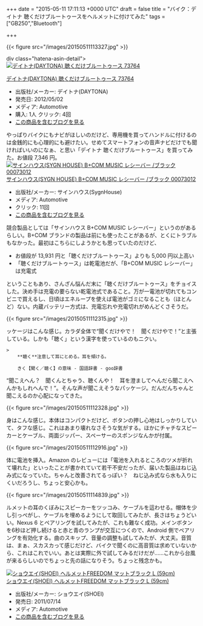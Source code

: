 
+++
date = "2015-05-11 17:11:13 +0000 UTC"
draft = false
title = "バイク：デイトナ 聴くだけブルートゥースをヘルメットに付けてみた"
tags = ["GB250","Bluetooth"]

+++


{{< figure src="/images/20150511113327.jpg"  >}}

div class="hatena-asin-detail"><a href="http://www.amazon.co.jp/exec/obidos/ASIN/B0058FMGLI/bestylesnet-22/"><img src="http://ecx.images-amazon.com/images/I/41VqpyzaRsL._SL160_.jpg" class="hatena-asin-detail-image" alt="デイトナ(DAYTONA) 聴くだけブルートゥース 73764" title="デイトナ(DAYTONA) 聴くだけブルートゥース 73764"/></a><div class="hatena-asin-detail-info"><a href="http://www.amazon.co.jp/exec/obidos/ASIN/B0058FMGLI/bestylesnet-22/">デイトナ(DAYTONA) 聴くだけブルートゥース 73764</a><ul><li><span class="hatena-asin-detail-label">出版社/メーカー:</span> デイトナ(DAYTONA)</li><li><span class="hatena-asin-detail-label">発売日:</span> 2012/05/02</li><li><span class="hatena-asin-detail-label">メディア:</span> Automotive</li><li><span class="hatena-asin-detail-label">購入</span>: 1人 <span class="hatena-asin-detail-label">クリック</span>: 4回</li><li><a href="http://d.hatena.ne.jp/asin/B0058FMGLI/bestylesnet-22" target="_blank">この商品を含むブログを見る</a></li></ul></div><div class="hatena-asin-detail-foot"></div></div>やっぱりバイクにもナビがほしいのだけど、専用機を買ってハンドルに付けるのは金銭的にも心理的にも避けたい。せめてスマートフォンの音声ナビだけでも聞ければいいのになぁ、と思い「デイトナ 聴くだけブルートゥース」を買ってみた。お値段 7,346 円。<div class="hatena-asin-detail"><a href="http://www.amazon.co.jp/exec/obidos/ASIN/B005EA4J7Q/bestylesnet-22/"><img src="http://ecx.images-amazon.com/images/I/41kVD8xLMPL._SL160_.jpg" class="hatena-asin-detail-image" alt="サインハウス(SYGN HOUSE) B+COM MUSIC レシーバー /ブラック 00073012" title="サインハウス(SYGN HOUSE) B+COM MUSIC レシーバー /ブラック 00073012"/></a><div class="hatena-asin-detail-info"><a href="http://www.amazon.co.jp/exec/obidos/ASIN/B005EA4J7Q/bestylesnet-22/">サインハウス(SYGN HOUSE) B+COM MUSIC レシーバー /ブラック 00073012</a><ul><li><span class="hatena-asin-detail-label">出版社/メーカー:</span> サインハウス(SygnHouse)</li><li><span class="hatena-asin-detail-label">メディア:</span> Automotive</li><li> <span class="hatena-asin-detail-label">クリック</span>: 11回</li><li><a href="http://d.hatena.ne.jp/asin/B005EA4J7Q/bestylesnet-22" target="_blank">この商品を含むブログを見る</a></li></ul></div><div class="hatena-asin-detail-foot"></div></div>競合製品としては「サインハウス B+COM MUSIC レシーバー」というのがあるらしい。B+COM ブランドの製品は前にも使ったことがあるが、とくにトラブルもなかった。最初はこちらにしようかとも思っていたのだけど、

<ul>
<li>お値段が 13,931 円と「聴くだけブルートゥース」よりも 5,000 円以上高い</li>
<li>「聴くだけブルートゥース」は乾電池だが、「B+COM MUSIC レシーバー」は充電式</li>
</ul>ということもあり、さんざん悩んだ末に「聴くだけブルートゥース」をチョイスした。決め手は充電の要らない乾電池式であること。万が一電池が切れてもコンビニで買えるし、日頃はエネループを使えば電池がゴミになることも（ほとんど）ない。内蔵バッテリー方式は、充電忘れや充電切れがめんどくさそうだ。

{{< figure src="/images/20150511112315.jpg"  >}}

ッケージはこんな感じ。カラダ全体で“聞くだけやで！　聞くだけやで！”と主張している。しかも「聴く」という漢字を使っているのもニクい。

    >
        **聴く**注意して耳にとめる。耳を傾ける。

        きく【聞く／聴く】の意味 - 国語辞書 - goo辞書
    
“聞こえへん？　聞くんとちゃう、聴くんや！　耳を澄ましてへんだら聞こえへんかもしれへんで！”。そんな声が聞こえそうなパッケージ。だんだんちゃんと聞こえるのか心配になってきた。

{{< figure src="/images/20150511112328.jpg"  >}}

身はこんな感じ。本体はコンパクトだけど、ボタンの押し心地はしっかりしていて、タフな感じ。これはあまり壊れなさそうな気がする。ほかにチャチなスピーカーとケーブル、両面ジッパー、スペーサーのスポンジなんかが付属。

{{< figure src="/images/20150511112916.jpg"  >}}

体に電池を挿入。Amazon のレビューには「電池を入れるところのツメが折れて壊れた」といったことが書かれていて若干不安だったが、届いた製品はねじ込み式になっていた。ちゃんと改善されてるっぽい？　ねじ込み式なら水も入りにくいだろうし、ちょっと安心かも。

{{< figure src="/images/20150511114839.jpg"  >}}

ルメットの耳のくぼみにスピーカーをツッコみ、ケーブルを這わせる。帽体を少し引っぺがし、ケーブルを埋めるようにして取回してみたが、長さはちょうどいい。Nexus 6 とペアリングを試してみたが、これも難なく成功。メインボタンを6秒ほど押し続けると赤と青のランプが交互につくので、Android 側でペアリングを有効化する。曲のスキップ、音量の調整も試してみたが、大丈夫。音質は、まぁ、スカスカって感じだけど、バイクで聞くのに高音質は求めていないから、これはこれでいい。あとは実際に外で試してみるだけだが……これから台風が来るらしいのでちょっと先の話になりそう。ちょっと残念かも。<div class="hatena-asin-detail"><a href="http://www.amazon.co.jp/exec/obidos/ASIN/B001BWZ5ZQ/bestylesnet-22/"><img src="http://ecx.images-amazon.com/images/I/41zgyTBdWFL._SL160_.jpg" class="hatena-asin-detail-image" alt="ショウエイ(SHOEI) ヘルメットFREEDOM マットブラック L (59cm)" title="ショウエイ(SHOEI) ヘルメットFREEDOM マットブラック L (59cm)"/></a><div class="hatena-asin-detail-info"><a href="http://www.amazon.co.jp/exec/obidos/ASIN/B001BWZ5ZQ/bestylesnet-22/">ショウエイ(SHOEI) ヘルメットFREEDOM マットブラック L (59cm)</a><ul><li><span class="hatena-asin-detail-label">出版社/メーカー:</span> ショウエイ(SHOEI)</li><li><span class="hatena-asin-detail-label">発売日:</span> 2011/07/14</li><li><span class="hatena-asin-detail-label">メディア:</span> Automotive</li><li><a href="http://d.hatena.ne.jp/asin/B001BWZ5ZQ/bestylesnet-22" target="_blank">この商品を含むブログを見る</a></li></ul></div><div class="hatena-asin-detail-foot"></div></div>


